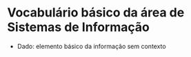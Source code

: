 # Vocabulário básico da área de Sistemas de Informação

- Dado: elemento básico da informação sem contexto